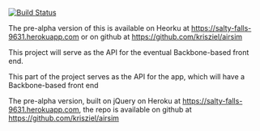 [![Build Status](https://travis-ci.org/krisziel/airlinetycoon.svg?branch=master)](https://travis-ci.org/krisziel/airlinetycoon)

The pre-alpha version of this is available on Heorku at https://salty-falls-9631.herokuapp.com or on github at https://github.com/krisziel/airsim

This project will serve as the API for the eventual Backbone-based front end.

This part of the project serves as the API for the app, which will have a Backbone-based front end

The pre-alpha version, built on jQuery on Heroku at https://salty-falls-9631.herokuapp.com, the repo is available on github at https://github.com/krisziel/airsim
